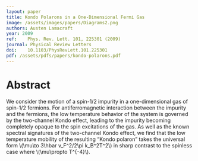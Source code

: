 ```yaml
---
layout: paper
title: Kondo Polarons in a One-Dimensional Fermi Gas
image: /assets/images/papers/Diagrams2.png
authors: Austen Lamacraft
year: 2009
ref: 	Phys. Rev. Lett. 101, 225301 (2009)
journal: Physical Review Letters
doi: 	10.1103/PhysRevLett.101.225301
pdf: /assets/pdfs/papers/kondo-polarons.pdf
---
```


# Abstract

We consider the motion of a spin-1/2 impurity in a one-dimensional gas of spin-1/2 fermions. For antiferromagnetic interaction between the impurity and the fermions, the low temperature behavior of the system is governed by the two-channel Kondo effect, leading to the impurity becoming completely opaque to the spin excitations of the gas. As well as the known spectral signatures of the two-channel Kondo effect, we find that the low temperature mobility of the resulting “Kondo polaron” takes the universal form
\\(\mu\to 3\hbar v_F^2/2\pi k_B^2T^2\\) in sharp contrast to the spinless case where \\(\mu\propto T^{-4}\\).
